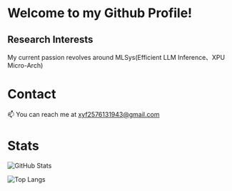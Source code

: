 # Welcome to my Github Profile!

## Research Interests 

My current passion revolves around MLSys(Efficient LLM Inference、XPU Micro-Arch)



# Contact

📫 You can reach me at xyf2576131943@gmail.com



# Stats

![GitHub Stats](https://github-readme-stats.vercel.app/api?username=xyfgemini&theme=radical&show_icons=true&hide_border=true&count_private=true)

![Top Langs](https://github-readme-stats.vercel.app/api/top-langs/?username=xyfgemini&layout=compact)
